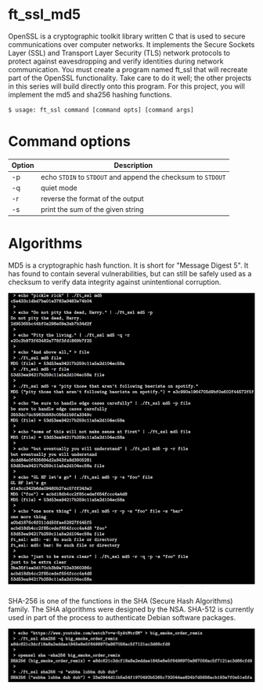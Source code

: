 # ft_ssl_md5

OpenSSL is a cryptographic toolkit library written C that is used to secure communications over computer networks. It implements the Secure Sockets Layer (SSL) and
Transport Layer Security (TLS) network protocols to protect against eavesdropping
and verify identities during network communication.
You must create a program named ft_ssl that will recreate part of the OpenSSL
functionality. Take care to do it well; the other projects in this series will build directly
onto this program.
For this project, you will implement the md5 and sha256 hashing functions.

```sh
$ usage: ft_ssl command [command opts] [command args]
```
# Command options

| Option | Description |
| ------ | ------ |
| -p | echo `STDIN` to `STDOUT` and append the checksum to `STDOUT` |
| -q | quiet mode |
| -r | reverse the format of the output |
| -s | print the sum of the given string |

# Algorithms

MD5 is a cryptographic hash function. It is short for "Message Digest 5". It has found to
contain several vulnerabilities, but can still be safely used as a checksum to verify data
integrity against unintentional corruption.

![alt text](https://raw.githubusercontent.com/lisov1y/ft_ssl_md5/master/img/md5_img.png)

SHA-256 is one of the functions in the SHA (Secure Hash Algorithms) family. The SHA
algorithms were designed by the NSA. SHA-512 is currently used in part of the process
to authenticate Debian software packages.

![alt text](https://raw.githubusercontent.com/lisov1y/ft_ssl_md5/master/img/sha256_img.png)
